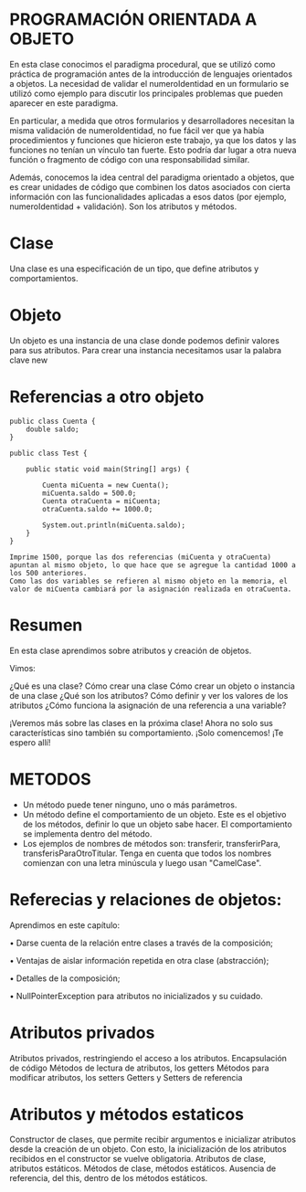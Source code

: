 # PROGRAMACIÓN ORIENTADA A OBJETO

En esta clase conocimos el paradigma procedural, que se utilizó como práctica de programación antes de la introducción de lenguajes orientados a objetos. La necesidad de validar el numeroIdentidad en un formulario se utilizó como ejemplo para discutir los principales problemas que pueden aparecer en este paradigma.

En particular, a medida que otros formularios y desarrolladores necesitan la misma validación de numeroIdentidad, no fue fácil ver que ya había procedimientos y funciones que hicieron este trabajo, ya que los datos y las funciones no tenían un vínculo tan fuerte. Esto podría dar lugar a otra nueva función o fragmento de código con una responsabilidad similar.

Además, conocemos la idea central del paradigma orientado a objetos, que es crear unidades de código que combinen los datos asociados con cierta información con las funcionalidades aplicadas a esos datos (por ejemplo, numeroIdentidad + validación). Son los atributos y métodos.


# Clase
Una clase es una especificación de un tipo, que define atributos y comportamientos.

# Objeto
Un objeto es una instancia de una clase donde podemos definir valores para sus atributos.
Para crear una instancia necesitamos usar la palabra clave new



# Referencias a otro objeto
    public class Cuenta {
        double saldo;
    }

    public class Test {

        public static void main(String[] args) {

            Cuenta miCuenta = new Cuenta();
            miCuenta.saldo = 500.0;
            Cuenta otraCuenta = miCuenta;
            otraCuenta.saldo += 1000.0;

            System.out.println(miCuenta.saldo);
        }
    }

    Imprime 1500, porque las dos referencias (miCuenta y otraCuenta) apuntan al mismo objeto, lo que hace que se agregue la cantidad 1000 a los 500 anteriores.
    Como las dos variables se refieren al mismo objeto en la memoria, el valor de miCuenta cambiará por la asignación realizada en otraCuenta.

# Resumen
En esta clase aprendimos sobre atributos y creación de objetos.

Vimos:

¿Qué es una clase? Cómo crear una clase Cómo crear un objeto o instancia de una clase ¿Qué son los atributos? Cómo definir y ver los valores de los atributos ¿Cómo funciona la asignación de una referencia a una variable?

¡Veremos más sobre las clases en la próxima clase! Ahora no solo sus características sino también su comportamiento. ¡Solo comencemos! ¡Te espero allí!    


# METODOS
* Un método puede tener ninguno, uno o más parámetros.
* Un método define el comportamiento de un objeto. Este es el objetivo de los métodos, definir lo que un objeto sabe hacer. El comportamiento   se implementa dentro del método.
* Los ejemplos de nombres de métodos son: transferir, transferirPara, transferisParaOtroTitular. Tenga en cuenta que todos los nombres comienzan con una letra minúscula y luego usan "CamelCase".


# Referecias y relaciones de objetos:
Aprendimos en este capítulo:

• Darse cuenta de la relación entre clases a través de la composición;

• Ventajas de aislar información repetida en otra clase (abstracción);

• Detalles de la composición;

• NullPointerException para atributos no inicializados y su cuidado.



# Atributos privados
Atributos privados, restringiendo el acceso a los atributos. Encapsulación de código Métodos de lectura de atributos, los getters Métodos para modificar atributos, los setters Getters y Setters de referencia


# Atributos y métodos estaticos
Constructor de clases, que permite recibir argumentos e inicializar atributos desde la creación de un objeto. Con esto, la inicialización de los atributos recibidos en el constructor se vuelve obligatoria. Atributos de clase, atributos estáticos. Métodos de clase, métodos estáticos. Ausencia de referencia, del this, dentro de los métodos estáticos.